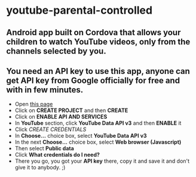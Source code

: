 # youtube-parental-controlled
## Android app built on Cordova that allows your children to watch YouTube videos, only from the channels selected by you.

## You need an API key to use this app, anyone can get API key from Google officially for free and with in few minutes. 

* Open [this page](https://console.developers.google.com)
* Click on __CREATE PROJECT__ and then __CREATE__
* Click on __ENABLE API AND SERVICES__
* In __YouTube__ section, click __YouTube Data API v3__ and then __ENABLE__ it
* Click _CREATE CREDENTIALS_
* In __Choose...__ choice box, select __YouTube Data API v3__
* In the next __Choose...__ choice box, select __Web browser (Javascript)__
* Then select __Public data__
* Click __What credentials do I need?__
* There you go, you got your __API key__ there, copy it and save it and don't give it to anybody. ;)

